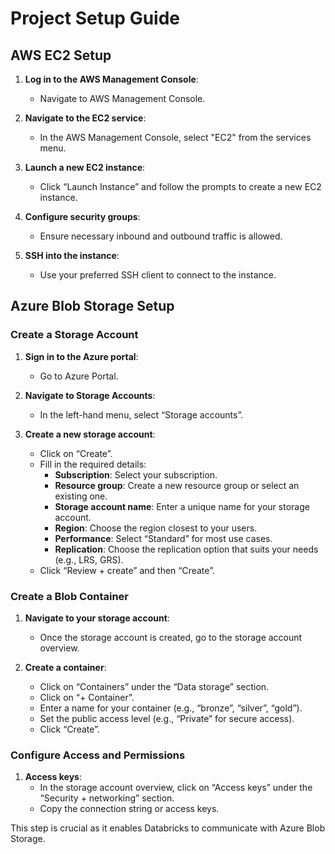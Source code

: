 # Project Setup Guide

## AWS EC2 Setup

1. **Log in to the AWS Management Console**:
   - Navigate to AWS Management Console.

2. **Navigate to the EC2 service**:
   - In the AWS Management Console, select "EC2" from the services menu.

3. **Launch a new EC2 instance**:
   - Click “Launch Instance” and follow the prompts to create a new EC2 instance.

4. **Configure security groups**:
   - Ensure necessary inbound and outbound traffic is allowed.

5. **SSH into the instance**:
   - Use your preferred SSH client to connect to the instance.

## Azure Blob Storage Setup

### Create a Storage Account

1. **Sign in to the Azure portal**:
   - Go to Azure Portal.

2. **Navigate to Storage Accounts**:
   - In the left-hand menu, select “Storage accounts”.

3. **Create a new storage account**:
   - Click on “Create”.
   - Fill in the required details:
     - **Subscription**: Select your subscription.
     - **Resource group**: Create a new resource group or select an existing one.
     - **Storage account name**: Enter a unique name for your storage account.
     - **Region**: Choose the region closest to your users.
     - **Performance**: Select “Standard” for most use cases.
     - **Replication**: Choose the replication option that suits your needs (e.g., LRS, GRS).
   - Click “Review + create” and then “Create”.

### Create a Blob Container

1. **Navigate to your storage account**:
   - Once the storage account is created, go to the storage account overview.

2. **Create a container**:
   - Click on “Containers” under the “Data storage” section.
   - Click on “+ Container”.
   - Enter a name for your container (e.g., “bronze”, “silver”, “gold”).
   - Set the public access level (e.g., “Private” for secure access).
   - Click “Create”.

### Configure Access and Permissions

1. **Access keys**:
   - In the storage account overview, click on “Access keys” under the “Security + networking” section.
   - Copy the connection string or access keys.

This step is crucial as it enables Databricks to communicate with Azure Blob Storage.
